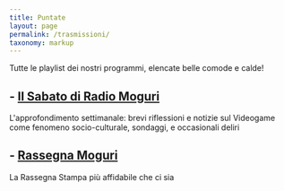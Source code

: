 ```yaml
---
title: Puntate
layout: page
permalink: /trasmissioni/
taxonomy: markup
---
```


Tutte le playlist dei nostri programmi, elencate belle comode e calde!

## - [Il Sabato di Radio Moguri](https://www.facebook.com/radiomoguri/playlist/659609907724722)

L'approfondimento settimanale: brevi riflessioni e notizie sul Videogame come fenomeno socio-culturale, sondaggi, e occasionali deliri

## - [Rassegna Moguri](https://www.facebook.com/media/set/?set=a.534478926999178&type=1&l=102a0177d2)

La Rassegna Stampa più affidabile che ci sia
